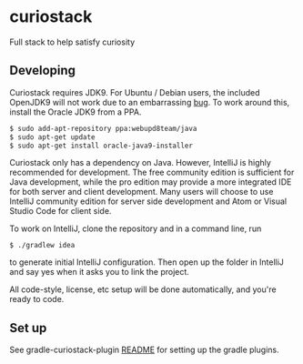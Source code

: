 # curiostack
Full stack to help satisfy curiosity

## Developing

Curiostack requires JDK9. For Ubuntu / Debian users, the included OpenJDK9 will not work due to an
embarrassing [bug](https://bugs.launchpad.net/ubuntu/+source/openjdk-9/+bug/1727002). To work around
this, install the Oracle JDK9 from a PPA.

```bash
$ sudo add-apt-repository ppa:webupd8team/java
$ sudo apt-get update
$ sudo apt-get install oracle-java9-installer
```

Curiostack only has a dependency on Java. However, IntelliJ is highly recommended for development.
The free community edition is sufficient for Java development, while the pro edition may provide a
more integrated IDE for both server and client development. Many users will choose to use IntelliJ
community edition for server side development and Atom or Visual Studio Code for client side.

To work on IntelliJ, clone the repository and in a command line, run

```
$ ./gradlew idea
```

to generate initial IntelliJ configuration. Then open up the folder in IntelliJ and say yes when it
asks you to link the project.

All code-style, license, etc setup will be done automatically, and you're ready to code.

## Set up

See gradle-curiostack-plugin [README](tools/gradle-plugins/gradle-curiostack-plugin/README.md) for setting up the gradle plugins.
